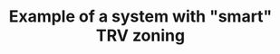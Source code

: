 ---
layout: link
link_url: https://theevohomeshop.co.uk/honeywell-evohome/
title: Example of a system with "smart" TRV zoning
source: Honeywell (supplier)
card: Zone your heating
petal: 
task: 
---